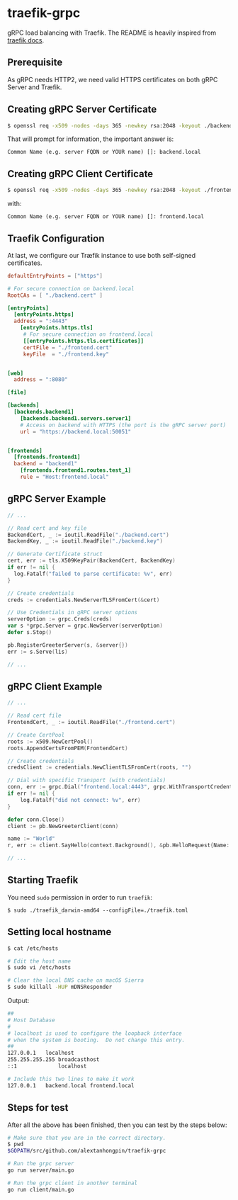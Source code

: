 # traefik-grpc
gRPC load balancing with Traefik. The README is heavily inspired from [traefik docs](https://docs.traefik.io/user-guide/grpc/).

## Prerequisite

As gRPC needs HTTP2, we need valid HTTPS certificates on both gRPC Server and Træfik.

## Creating gRPC Server Certificate

```bash
$ openssl req -x509 -nodes -days 365 -newkey rsa:2048 -keyout ./backend.key -out ./backend.cert
```

That will prompt for information, the important answer is:

```
Common Name (e.g. server FQDN or YOUR name) []: backend.local
```

## Creating gRPC Client Certificate

```bash
$ openssl req -x509 -nodes -days 365 -newkey rsa:2048 -keyout ./frontend.key -out ./frontend.cert
```

with:

```
Common Name (e.g. server FQDN or YOUR name) []: frontend.local
```

## Traefik Configuration

At last, we configure our Træfik instance to use both self-signed certificates.

```toml
defaultEntryPoints = ["https"]

# For secure connection on backend.local
RootCAs = [ "./backend.cert" ]

[entryPoints]
  [entryPoints.https]
  address = ":4443"
    [entryPoints.https.tls]
     # For secure connection on frontend.local
     [[entryPoints.https.tls.certificates]]
     certFile = "./frontend.cert"
     keyFile  = "./frontend.key"


[web]
  address = ":8080"

[file]

[backends]
  [backends.backend1]
    [backends.backend1.servers.server1]
    # Access on backend with HTTPS (the port is the gRPC server port)
    url = "https://backend.local:50051"


[frontends]
  [frontends.frontend1]
  backend = "backend1"
    [frontends.frontend1.routes.test_1]
    rule = "Host:frontend.local"
```

## gRPC Server Example

```go
// ...

// Read cert and key file
BackendCert, _ := ioutil.ReadFile("./backend.cert")
BackendKey, _ := ioutil.ReadFile("./backend.key")

// Generate Certificate struct
cert, err := tls.X509KeyPair(BackendCert, BackendKey)
if err != nil {
  log.Fatalf("failed to parse certificate: %v", err)
}

// Create credentials
creds := credentials.NewServerTLSFromCert(&cert)

// Use Credentials in gRPC server options
serverOption := grpc.Creds(creds)
var s *grpc.Server = grpc.NewServer(serverOption)
defer s.Stop()

pb.RegisterGreeterServer(s, &server{})
err := s.Serve(lis)

// ...
```

## gRPC Client Example

```go
// ...

// Read cert file
FrontendCert, _ := ioutil.ReadFile("./frontend.cert")

// Create CertPool
roots := x509.NewCertPool()
roots.AppendCertsFromPEM(FrontendCert)

// Create credentials
credsClient := credentials.NewClientTLSFromCert(roots, "")

// Dial with specific Transport (with credentials)
conn, err := grpc.Dial("frontend.local:4443", grpc.WithTransportCredentials(credsClient))
if err != nil {
    log.Fatalf("did not connect: %v", err)
}

defer conn.Close()
client := pb.NewGreeterClient(conn)

name := "World"
r, err := client.SayHello(context.Background(), &pb.HelloRequest{Name: name})

// ...
```


## Starting Traefik

You need `sudo` permission in order to run `traefik`:
```
$ sudo ./traefik_darwin-amd64 --configFile=./traefik.toml
```

## Setting local hostname

```bash
$ cat /etc/hosts

# Edit the host name
$ sudo vi /etc/hosts

# Clear the local DNS cache on macOS Sierra
$ sudo killall -HUP mDNSResponder
```

Output:
```bash
##
# Host Database
#
# localhost is used to configure the loopback interface
# when the system is booting.  Do not change this entry.
##
127.0.0.1	localhost
255.255.255.255	broadcasthost
::1             localhost

# Include this two lines to make it work
127.0.0.1	backend.local frontend.local
```

## Steps for test
After all the above has been finished, then you can test by the steps below:

```bash
# Make sure that you are in the correct directory.
$ pwd
$GOPATH/src/github.com/alextanhongpin/traefik-grpc

# Run the grpc server
go run server/main.go

# Run the grpc client in another terminal
go run client/main.go
```
